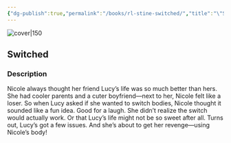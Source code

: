 ```yaml
---
{"dg-publish":true,"permalink":"/books/rl-stine-switched/","title":"\"Switched\"","tags":["thriller","horror","childrens"]}
---
```




![cover|150](http://books.google.com/books/content?id=bv7L4LuM6o0C&printsec=frontcover&img=1&zoom=1&edge=curl&source=gbs_api)

## Switched

### Description

Nicole always thought her friend Lucy’s life was so much better than hers. She had cooler parents and a cuter boyfriend—next to her, Nicole felt like a loser. So when Lucy asked if she wanted to switch bodies, Nicole thought it sounded like a fun idea. Good for a laugh. She didn’t realize the switch would actually work. Or that Lucy’s life might not be so sweet after all. Turns out, Lucy’s got a few issues. And she’s about to get her revenge—using Nicole’s body!
```